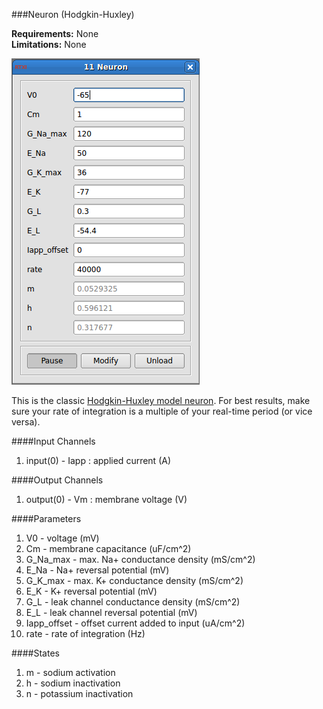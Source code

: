 ###Neuron (Hodgkin-Huxley)

**Requirements:** None  
**Limitations:** None  

![HH Model Neuron GUI](neuron.png)

<!--start-->

This is the classic [Hodgkin-Huxley model neuron](https://en.wikipedia.org/wiki/Hodgkin-Huxley_model). For best results, make sure your rate of integration is a multiple of your real-time period (or vice versa). 

<!--end-->

####Input Channels
1. input(0) - Iapp : applied current  (A)

####Output Channels
1. output(0) - Vm : membrane voltage (V)

####Parameters
1. V0 - voltage (mV)
2. Cm - membrane capacitance (uF/cm^2)
3. G_Na_max - max. Na+ conductance density (mS/cm^2)
4. E_Na - Na+ reversal potential (mV)
5. G_K_max - max. K+ conductance density (mS/cm^2)
6. E_K - K+ reversal potential (mV)
7. G_L - leak channel conductance density (mS/cm^2)
8. E_L - leak channel reversal potential (mV)
9. Iapp_offset - offset current added to input (uA/cm^2)
10. rate - rate of integration (Hz)

####States
1. m - sodium activation
2. h - sodium inactivation
3. n - potassium inactivation
